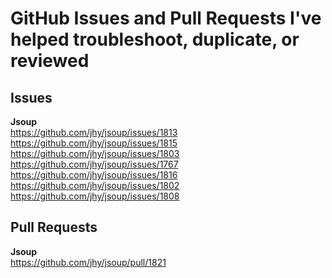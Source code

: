 # GitHub Issues and Pull Requests I've helped troubleshoot, duplicate, or reviewed  

## Issues  
**Jsoup**  
https://github.com/jhy/jsoup/issues/1813  
https://github.com/jhy/jsoup/issues/1815  
https://github.com/jhy/jsoup/issues/1803  
https://github.com/jhy/jsoup/issues/1767  
https://github.com/jhy/jsoup/issues/1816  
https://github.com/jhy/jsoup/issues/1802  
https://github.com/jhy/jsoup/issues/1808

## Pull Requests   
**Jsoup**  
https://github.com/jhy/jsoup/pull/1821
